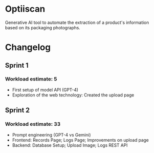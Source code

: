 # Optiiscan

Generative AI tool to automate the extraction of a product's information based on its packaging photographs.

# Changelog

## Sprint 1

### Workload estimate: 5

-   First setup of model API (GPT-4)
-   Exploration of the web technology: Created the upload page

## Sprint 2

### Workload estimate: 33

-   Prompt engineering (GPT-4 vs Gemini)
-   Frontend: Records Page; Logs Page; Improvements on upload page
-   Backend: Database Setup; Upload Image; Logs REST API
